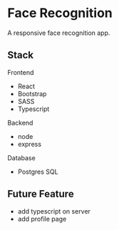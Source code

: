 # Face Recognition

A responsive face recognition app.

## Stack

Frontend

- React
- Bootstrap
- SASS
- Typescript

Backend

- node
- express

Database

- Postgres SQL

## Future Feature

- add typescript on server
- add profile page
